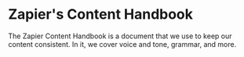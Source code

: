 # Zapier's Content Handbook

The Zapier Content Handbook is a document that we use to keep our content consistent. In it, we cover voice and tone, grammar, and more. 